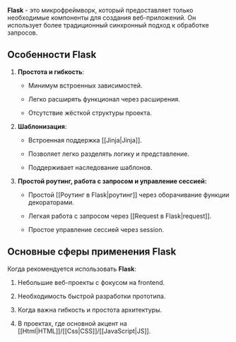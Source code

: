 **Flask** - это микрофреймворк, который предоставляет только необходимые компоненты для создания веб-приложений. Он использует более традиционный синхронный подход к обработке запросов.

## Особенности Flask

1. **Простота и гибкость**:

    - Минимум встроенных зависимостей.

    - Легко расширять функционал через расширения.

    - Отсутствие жёсткой структуры проекта.

2. **Шаблонизация**:

	- Встроенная поддержка [[Jinja|Jinja]].

	- Позволяет легко разделять логику и представление.

	- Поддерживает наследование шаблонов.

3. **Простой роутинг, работа с запросом и управление сессией:**

	- Простой [[Роутинг в Flask|роутинг]] через оборачивание функции декораторами.

	- Легкая работа с запросом через [[Request в Flask|request]].

	- Простое управление сессией через session.

## Основные сферы применения Flask

Когда рекомендуется использовать **Flask**:

1. Небольшие веб-проекты с фокусом на frontend.

2. Необходимость быстрой разработки прототипа.

3. Когда важна гибкость и простота архитектуры.

4. В проектах, где основной акцент на [[Html|HTML]]/[[Css|CSS]]/[[JavaScript|JS]].
